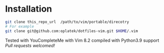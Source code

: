 Installation
============

```sh
git clone this_repo_url  /path/to/vim/portable/direcotry
# For example
git clone git@github.com:oplatek/dotfiles-vim.git $HOME/.vim
```

Tested with YouCompleteMe with Vim 8.2 compiled with Python3.9 support
*Pull requests welcomed!*
